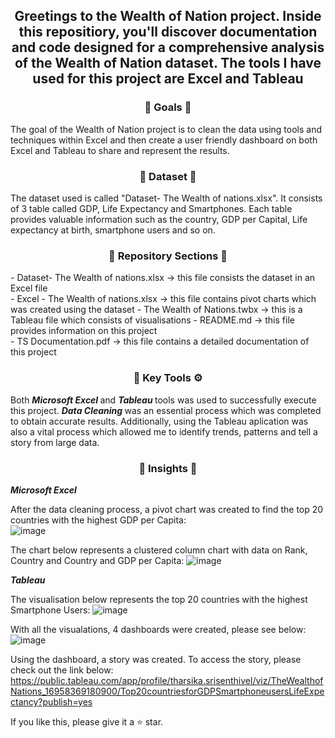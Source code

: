 <div align="center"> <h2 align="center"> Greetings to the Wealth of Nation project. Inside this repositiory, you'll discover documentation and code designed for a comprehensive analysis of the Wealth of Nation dataset. The tools I have used for this project are Excel and Tableau </h2> </div>

<div align="center"> <h3 align="center"> 🎯 Goals 🎯 </h3> </div> 
The goal of the Wealth of Nation project is to clean the data using tools and techniques within Excel and then create a user friendly dashboard on both Excel and Tableau to share and represent the results.

<div align="center"> <h3 align="center"> 🔢 Dataset 🔢 </h3> </div>
The dataset used is called "Dataset- The Wealth of nations.xlsx". It consists of 3 table called GDP, Life Expectancy and Smartphones. Each table provides valuable information such as the country, GDP per Capital, Life expectancy at birth, smartphone users and so on.

<div align="center"> <h3 align="center"> 📂 Repository Sections 📂 </h3> </div> 
- Dataset- The Wealth of nations.xlsx -> this file consists the dataset in an Excel file <br>
- Excel - The Wealth of nations.xlsx -> this file contains pivot charts which was created using the dataset 
- The Wealth of Nations.twbx -> this is a Tableau file which consists of visualisations
- README.md -> this file provides information on this project <br>
- TS Documentation.pdf -> this file  contains a detailed documentation of this project </div>

<div align="center"> <h3 align="center"> 🔑 Key Tools ⚙️ </h3> </div>
Both <b><i> Microsoft Excel </i></b> and <b><i> Tableau </i></b> tools was used to successfully execute this project. 
<b><i> Data Cleaning </i></b> was an essential process which was completed to obtain accurate results. Additionally, using the Tableau aplication was also a vital process which allowed me to identify trends, patterns and tell a story from large data. 

<div align="center"> <h3 align="center"> 🧐 Insights 🧐 </h3> </div>
<b><i> Microsoft Excel </i></b>

After the data cleaning process, a pivot chart was created to find the top 20 countries with the highest GDP per Capita: <br>
![image](https://github.com/TharsikaSri/Excel-Tableau-Wealth-of-NationDS/assets/150933187/42351d36-fd28-4c2a-80a2-fab6aa011e37)

The chart below represents a clustered column chart with data on Rank, Country and Country and GDP per Capita: 
![image](https://github.com/TharsikaSri/Excel-Tableau-Wealth-of-NationDS/assets/150933187/84f67362-b352-48bb-bbeb-a7f557652d7f)

<b><i> Tableau </i></b>

The visualisation below represents the top 20 countries with the highest Smartphone Users: 
![image](https://github.com/TharsikaSri/Excel-Tableau-Wealth-of-NationDS/assets/150933187/3ba1a468-db53-4e16-a231-ba008f957b89)

With all the visualations, 4 dashboards were created, please see below: 
![image](https://github.com/TharsikaSri/Excel-Tableau-Wealth-of-NationDS/assets/150933187/2e3bd148-e150-43c1-94d9-14ffdfe4e526)

Using the dashboard, a story was created. To access the story, please check out the link below: https://public.tableau.com/app/profile/tharsika.srisenthivel/viz/TheWealthofNations_16958369180900/Top20countriesforGDPSmartphoneusersLifeExpectancy?publish=yes

If you like this, please give it a ⭐ star.


